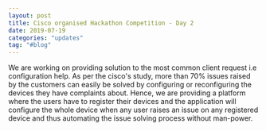 ```yaml
---
layout: post
title: Cisco organised Hackathon Competition - Day 2
date: 2019-07-19
categories: "updates"
tag: "#blog"
---
```


We are working on providing solution to the most common client request i.e configuration help. As per the cisco's study, more than 70% issues raised by the customers can easily be solved by configuring or reconfiguring the devices they have complaints about. Hence, we are providing a platform where the users have to register their devices and the application will configure the whole device when any user raises an issue on any registered device and thus automating the issue solving process without man-power.